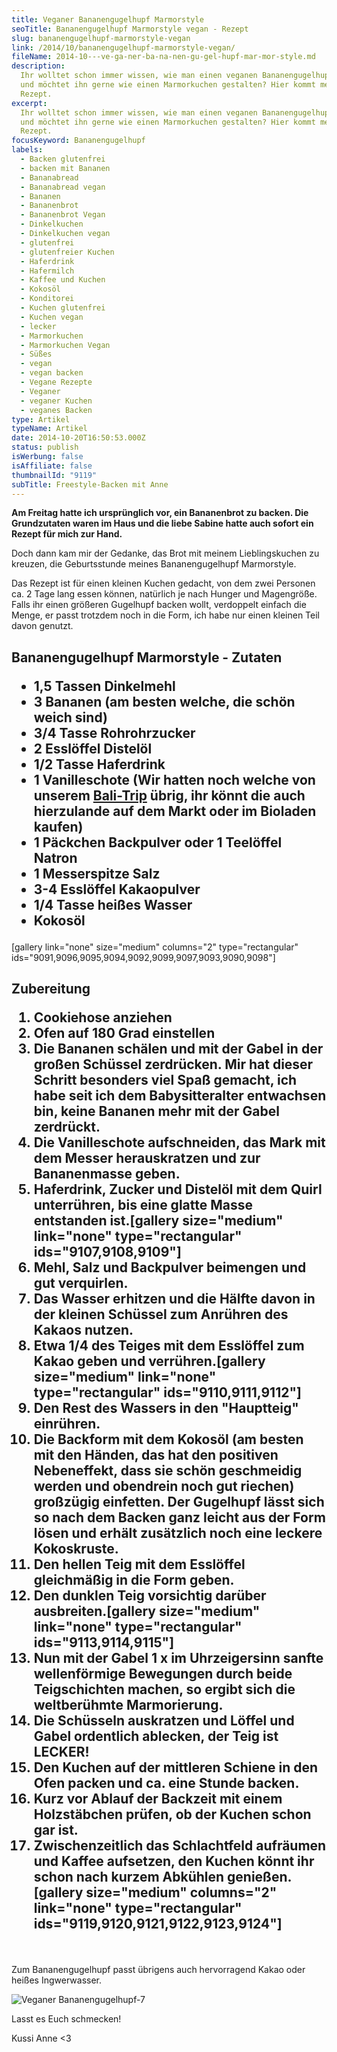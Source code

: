 ```yaml
---
title: Ve­ga­ner Ba­na­nen­gu­gel­hupf Mar­mor­style
seoTitle: Bananengugelhupf Marmorstyle vegan - Rezept
slug: bananengugelhupf-marmorstyle-vegan
link: /2014/10/bananengugelhupf-marmorstyle-vegan/
fileName: 2014-10---ve-ga-ner-ba-na-nen-gu-gel-hupf-mar-mor-style.md
description:
  Ihr wolltet schon immer wissen, wie man einen veganen Bananengugelhupf backt
  und möchtet ihn gerne wie einen Marmorkuchen gestalten? Hier kommt mein
  Rezept.
excerpt:
  Ihr wolltet schon immer wissen, wie man einen veganen Bananengugelhupf backt
  und möchtet ihn gerne wie einen Marmorkuchen gestalten? Hier kommt mein
  Rezept.
focusKeyword: Bananengugelhupf
labels:
  - Backen glutenfrei
  - backen mit Bananen
  - Bananabread
  - Bananabread vegan
  - Bananen
  - Bananenbrot
  - Bananenbrot Vegan
  - Dinkelkuchen
  - Dinkelkuchen vegan
  - glutenfrei
  - glutenfreier Kuchen
  - Haferdrink
  - Hafermilch
  - Kaffee und Kuchen
  - Kokosöl
  - Konditorei
  - Kuchen glutenfrei
  - Kuchen vegan
  - lecker
  - Marmorkuchen
  - Marmorkuchen Vegan
  - Süßes
  - vegan
  - vegan backen
  - Vegane Rezepte
  - Veganer
  - veganer Kuchen
  - veganes Backen
type: Artikel
typeName: Artikel
date: 2014-10-20T16:50:53.000Z
status: publish
isWerbung: false
isAffiliate: false
thumbnailId: "9119"
subTitle: Freestyle-Backen mit Anne
---
```


<b>Am Freitag hatte ich ursprünglich vor, ein Bananenbrot zu backen. Die
Grundzutaten waren im Haus und die liebe Sabine hatte auch sofort ein Rezept für
mich zur Hand. </b>

Doch dann kam mir der Gedanke, das Brot mit meinem Lieblingskuchen zu kreuzen,
die Geburtsstunde meines Bananengugelhupf Marmorstyle.

Das Rezept ist für einen kleinen Kuchen gedacht, von dem zwei Personen ca. 2
Tage lang essen können, natürlich je nach Hunger und Magengröße. Falls ihr einen
größeren Gugelhupf backen wollt, verdoppelt einfach die Menge, er passt trotzdem
noch in die Form, ich habe nur einen kleinen Teil davon genutzt.

## Bananengugelhupf Marmorstyle - Zutaten<ul><li>1,5 Tassen Dinkelmehl</li><li>3 Bananen (am besten welche, die schön weich sind)</li><li>3/4 Tasse Rohrohrzucker</li><li>2 Esslöffel Distelöl</li><li>1/2 Tasse Haferdrink</li><li>1 Vanilleschote (Wir hatten noch welche von unserem [Bali-Trip](//tag/bali-trip/) übrig, ihr könnt die auch hierzulande auf dem Markt oder im Bioladen kaufen)</li><li>1 Päckchen Backpulver oder 1 Teelöffel Natron</li><li>1 Messerspitze Salz</li><li>3-4 Esslöffel Kakaopulver</li><li>1/4 Tasse heißes Wasser</li><li>Kokosöl</li></ul>

[gallery link="none" size="medium" columns="2" type="rectangular"
ids="9091,9096,9095,9094,9092,9099,9097,9093,9090,9098"]

## Zubereitung<ol><li>Cookiehose anziehen</li><li>Ofen auf 180 Grad einstellen</li><li>Die Bananen schälen und mit der Gabel in der großen Schüssel zerdrücken. Mir hat dieser Schritt besonders viel Spaß gemacht, ich habe seit ich dem Babysitteralter entwachsen bin, keine Bananen mehr mit der Gabel zerdrückt.</li><li>Die Vanilleschote aufschneiden, das Mark mit dem Messer herauskratzen und zur Bananenmasse geben.</li><li>Haferdrink, Zucker und Distelöl mit dem Quirl unterrühren, bis eine glatte Masse entstanden ist.[gallery size="medium" link="none" type="rectangular" ids="9107,9108,9109"]</li><li>Mehl, Salz und Backpulver beimengen und gut verquirlen.</li><li>Das Wasser erhitzen und die Hälfte davon in der kleinen Schüssel zum Anrühren des Kakaos nutzen.</li><li>Etwa 1/4 des Teiges mit dem Esslöffel zum Kakao geben und verrühren.[gallery size="medium" link="none" type="rectangular" ids="9110,9111,9112"]</li><li>Den Rest des Wassers in den "Hauptteig" einrühren.</li><li>Die Backform mit dem Kokosöl (am besten mit den Händen, das hat den positiven Nebeneffekt, dass sie schön geschmeidig werden und obendrein noch gut riechen) großzügig einfetten. Der Gugelhupf lässt sich so nach dem Backen ganz leicht aus der Form lösen und erhält zusätzlich noch eine leckere Kokoskruste.</li><li>Den hellen Teig mit dem Esslöffel gleichmäßig in die Form geben.</li><li>Den dunklen Teig vorsichtig darüber ausbreiten.[gallery size="medium" link="none" type="rectangular" ids="9113,9114,9115"]</li><li>Nun mit der Gabel 1 x im Uhrzeigersinn sanfte wellenförmige Bewegungen durch beide Teigschichten machen, so ergibt sich die weltberühmte Marmorierung.</li><li>Die Schüsseln auskratzen und Löffel und Gabel ordentlich ablecken, der Teig ist LECKER!</li><li>Den Kuchen auf der mittleren Schiene in den Ofen packen und ca. eine Stunde backen.</li><li>Kurz vor Ablauf der Backzeit mit einem Holzstäbchen prüfen, ob der Kuchen schon gar ist.</li><li>Zwischenzeitlich das Schlachtfeld aufräumen und Kaffee aufsetzen, den Kuchen könnt ihr schon nach kurzem Abkühlen genießen.[gallery size="medium" columns="2" link="none" type="rectangular" ids="9119,9120,9121,9122,9123,9124"]</li></ol>

&nbsp;

Zum Bananengugelhupf passt übrigens auch hervorragend Kakao oder heißes
Ingwerwasser.

![Veganer Bananengugelhupf-7](http://cardamonchai.com/wp-content/uploads/2014/10/veganer-bananengugelhupf-7-640x427.jpg)

Lasst es Euch schmecken!

Kussi Anne &lt;3
